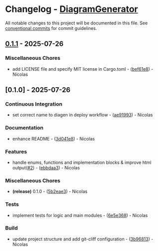 # Changelog - [DiagramGenerator](https://github.com/bircni/DiagramGenerator)

All notable changes to this project will be documented in this file. See [conventional commits](https://www.conventionalcommits.org/) for commit guidelines.

## [0.1.1](https://github.com/bircni/DiagramGenerator/compare/0.1.0..0.1.1) - 2025-07-26

### Miscellaneous Chores

- add LICENSE file and specify MIT license in Cargo.toml - ([bef61e8](https://github.com/bircni/DiagramGenerator/commit/bef61e8f2e94d98cc8d6b2106d98316f637d77ea)) - Nicolas

## [0.1.0] - 2025-07-26

### Continuous Integration

- set correct name to diagen in deploy workflow - ([ae91993](https://github.com/bircni/DiagramGenerator/commit/ae91993b13bd7a5118205b8f171987e7326c55b9)) - Nicolas

### Documentation

- enhance README - ([3d041e8](https://github.com/bircni/DiagramGenerator/commit/3d041e8b448d131e900499032a123be568d8deb8)) - Nicolas

### Features

- handle enums, functions and implementation blocks & improve html output([#2](https://github.com/bircni/DiagramGenerator/issues/2)) - ([ebbdaa3](https://github.com/bircni/DiagramGenerator/commit/ebbdaa3addcd3af10988b2817289bf728fc1549d)) - Nicolas

### Miscellaneous Chores

- **(release)** 0.1.0 - ([5b2eae3](https://github.com/bircni/DiagramGenerator/commit/5b2eae3837b147b3d863ff85420583d911a1351e)) - Nicolas

### Tests

- implement tests for logic and main modules - ([6e5e368](https://github.com/bircni/DiagramGenerator/commit/6e5e368f4726bc169b7326fbbb458015898c8da7)) - Nicolas

### Build

- update project structure and add git-cliff configuration - ([3b96813](https://github.com/bircni/DiagramGenerator/commit/3b96813fcbf15d8758b5d6bc01926289f07848a5)) - Nicolas
<!-- generated by git-cliff -->
